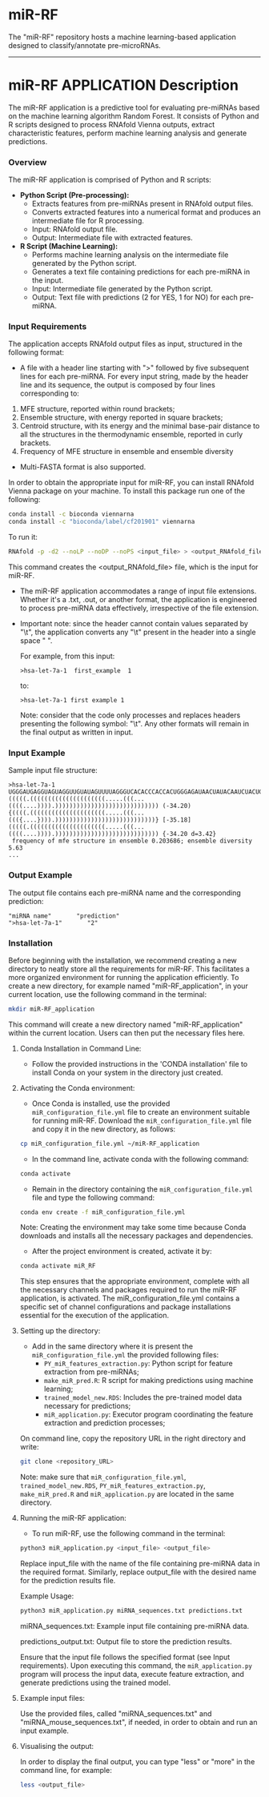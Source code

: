# miR-RF
  The "miR-RF" repository hosts a machine learning-based application designed to classify/annotate pre-microRNAs. 

---

# miR-RF APPLICATION Description

The miR-RF application is a predictive tool for evaluating pre-miRNAs based on the machine learning algorithm Random Forest. It consists of Python and R scripts designed to process RNAfold Vienna outputs, extract characteristic features, perform machine learning analysis and generate predictions.

### Overview

The miR-RF application is comprised of Python and R scripts:
- **Python Script (Pre-processing):**
  - Extracts features from pre-miRNAs present in RNAfold output files.
  - Converts extracted features into a numerical format and produces an intermediate file for R processing.
  - Input: RNAfold output file.
  - Output: Intermediate file with extracted features.
- **R Script (Machine Learning):**
  - Performs machine learning analysis on the intermediate file generated by the Python script.
  - Generates a text file containing predictions for each pre-miRNA in the input.
  - Input: Intermediate file generated by the Python script.
  - Output: Text file with predictions (2 for YES, 1 for NO) for each pre-miRNA.

### Input Requirements

The application accepts RNAfold output files as input, structured in the following format:
- A file with a header line starting with ">" followed by five subsequent lines for each pre-miRNA. 
For every input string, made by the header line and its sequence, the output is composed by four lines corresponding to:
1. MFE structure, reported within round brackets;
2. Ensemble structure, with energy reported in square brackets;
3. Centroid structure, with its energy and the minimal base-pair distance to all the structures in the thermodynamic ensemble, reported in curly brackets.
4. Frequency of MFE structure in ensemble and ensemble diversity
   
- Multi-FASTA format is also supported.

In order to obtain the appropriate input for miR-RF, you can install RNAfold Vienna package on your machine. To install this package run one of the following:

```bash
conda install -c bioconda viennarna
conda install -c "bioconda/label/cf201901" viennarna
```

To run it:

```bash
RNAfold -p -d2 --noLP --noDP --noPS <input_file> > <output_RNAfold_file>
```

This command creates the <output_RNAfold_file> file, which is the input for miR-RF. 

- The miR-RF application accommodates a range of input file extensions. Whether it's a .txt, .out, or another format, the application is engineered to process pre-miRNA data effectively, irrespective of the file extension. 
- Important note: since the header cannot contain values separated by "\t", the application converts any "\t" present in the header into a single space " ". 

  For example, from this input:
  
  ```plaintext
  >hsa-let-7a-1  first_example  1
  ```
  to: 
  
  ```plaintext
  >hsa-let-7a-1 first example 1
  ```

  Note: consider that the code only processes and replaces headers presenting the following symbol: "\t". Any other formats will remain in the final output as written in input.  
  
  
### Input Example

Sample input file structure:

```plaintext
>hsa-let-7a-1
UGGGAUGAGGUAGUAGGUUGUAUAGUUUUAGGGUCACACCCACCACUGGGAGAUAACUAUACAAUCUACUGUCUUUCCUA
(((((.(((((((((((((((((((((.....(((...((((....)))).))))))))))))))))))))))))))))) (-34.20)
{((((.(((((((((((((((((((((.....(((...((({....}))).))))))))))))))))))))))))))))} [-35.18]
(((((.(((((((((((((((((((((.....(((...((((....)))).))))))))))))))))))))))))))))) {-34.20 d=3.42}
 frequency of mfe structure in ensemble 0.203686; ensemble diversity 5.63
...
```

### Output Example

The output file contains each pre-miRNA name and the corresponding prediction:

```plaintext
"miRNA name"       "prediction"
">hsa-let-7a-1"       "2"
```

### Installation

Before beginning with the installation, we recommend creating a new directory to neatly store all the requirements for miR-RF. This facilitates a more organized environment for running the application efficiently. 
To create a new directory, for example named "miR-RF_application", in your current location, use the following command in the terminal:

```bash
mkdir miR-RF_application
```
This command will create a new directory named "miR-RF_application" within the current location. Users can then put the necessary files here. 

1. Conda Installation in Command Line:
   - Follow the provided instructions in the 'CONDA installation' file to install Conda on your system in the directory just created.

2. Activating the Conda environment:
   - Once Conda is installed, use the provided `miR_configuration_file.yml` file to create an environment suitable for running miR-RF.
   Download the `miR_configuration_file.yml` file and copy it in the new directory, as follows:

   ```bash
   cp miR_configuration_file.yml ~/miR-RF_application
   ```
   - In the command line, activate conda with the following command:

   ```bash
   conda activate
   ``` 
   
   - Remain in the directory containing the `miR_configuration_file.yml` file and type the following command:

   ```bash
   conda env create -f miR_configuration_file.yml
   ```
   Note: Creating the environment may take some time because Conda downloads and installs all the necessary packages and dependencies.

   - After the project environment is created, activate it by:

   ```bash
   conda activate miR_RF
   ```
   This step ensures that the appropriate environment, complete with all the necessary channels and packages required to run the miR-RF application, is activated. The miR_configuration_file.yml contains a specific set of channel
   configurations and package installations essential for the execution of the application.


4. Setting up the directory:
   - Add in the same directory where it is present the `miR_configuration_file.yml` the provided following files:
      - `PY_miR_features_extraction.py`: Python script for feature extraction from pre-miRNAs;
      - `make_miR_pred.R`: R script for making predictions using machine learning;
      - `trained_model_new.RDS`: Includes the pre-trained model data necessary for predictions;
      - `miR_application.py`: Executor program coordinating the feature extraction and prediction processes;
 
   On command line, copy the repository URL in the right directory and write:

   ```bash
   git clone <repository_URL>
   ```
   
   Note: make sure that `miR_configuration_file.yml`, `trained_model_new.RDS`, `PY_miR_features_extraction.py`, `make_miR_pred.R` and `miR_application.py` are located in the same directory. 
    

5. Running the miR-RF application:
   - To run miR-RF, use the following command in the terminal:

   ```bash
   python3 miR_application.py <input_file> <output_file>
   ```

   Replace input_file with the name of the file containing pre-miRNA data in the required format. Similarly, replace output_file with the desired name for the prediction results file.

   Example Usage:

   ```bash
   python3 miR_application.py miRNA_sequences.txt predictions.txt
   ```
   miRNA_sequences.txt: Example input file containing pre-miRNA data.
   
   predictions_output.txt: Output file to store the prediction results.

   Ensure that the input file follows the specified format (see Input requirements). Upon executing this command, the `miR_application.py` program will process the input data, execute feature extraction, and generate predictions using the
   trained model.


7. Example input files:
   
   Use the provided files, called "miRNA_sequences.txt" and "miRNA_mouse_sequences.txt", if needed, in order to obtain and run an input example.


8. Visualising the output:

   In order to display the final output, you can type "less" or "more" in the command line, for example:

   ```bash
   less <output_file>
   ```
